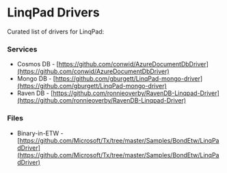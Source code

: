 # LinqPad Drivers

Curated list of drivers for LinqPad:

### Services

- Cosmos DB - [https://github.com/conwid/AzureDocumentDbDriver](https://github.com/conwid/AzureDocumentDbDriver)
- Mongo DB - [https://github.com/gburgett/LinqPad-mongo-driver](https://github.com/gburgett/LinqPad-mongo-driver)
- Raven DB - [https://github.com/ronnieoverby/RavenDB-Linqpad-Driver](https://github.com/ronnieoverby/RavenDB-Linqpad-Driver)

### Files

- Binary-in-ETW - [https://github.com/Microsoft/Tx/tree/master/Samples/BondEtw/LinqPadDriver](https://github.com/Microsoft/Tx/tree/master/Samples/BondEtw/LinqPadDriver)

